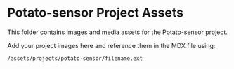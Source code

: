 # Potato-sensor Project Assets

This folder contains images and media assets for the Potato-sensor project.

Add your project images here and reference them in the MDX file using:
```
/assets/projects/potato-sensor/filename.ext
```
